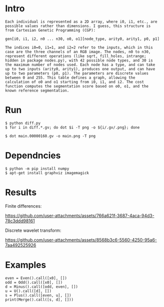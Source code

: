 # Intro

```
Each individual is represented as a 2D array, where i0, i1, etc., are
possible values rather than dimensions. I guess, this structure is
from Cartesian Genetic Programming (CGP):

gen[i0, i1, i2, n0 ... n30, o0, o1][node_type, arity0, arity1, p0, p1]

The indices i0=0, i1=1, and i2=2 refer to the inputs, which in this
case are the three channels of an RGB image. The nodes, n0 to n30,
represent different operations (like sqrt, fill_holes, intrange;
hidden in package nodes.py), with 42 possible node types, and 30 is
the maximum number of nodes used. Each node has a type, and can take
up to two inputs (arity0, arity1), produces one output, and can have
up to two parameters (p0, p1). The parameters are discrete values
between 0 and 255. This table defines a graph, allowing the
calculation of o0 and o1 starting from i0, i1, and i2. The cost
function computes the segmentation score based on o0, o1, and the
known reference segmentation.
```

# Run

```
$ python diff.py
$ for i in diff.*.gv; do dot $i -T png -o ${i/.gv/.png}; done
```

```
$ dot main.00000160.gv -o main.png -T png
```

# Dependncies

```
$ python -m pip install numpy
$ apt-get install graphviz imagemagick
```

# Results

Finite differences:

https://github.com/user-attachments/assets/766a621f-3687-4aca-94d3-78c3ddd98161

Discrete wavelet transform:

https://github.com/user-attachments/assets/8568b3c6-5560-4250-95a6-7aa492525926

# Examples

```
even = Even().call([x0], [])
odd = Odd().call([x0], [])
d = Minus().call([odd, even], [])
u = U().call([d], [])
s = Plus().call([even, u], [])
print(Merge().call([s, d], []))
```
